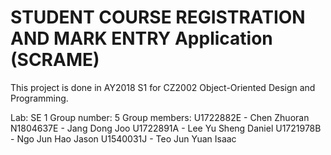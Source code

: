 # STUDENT COURSE REGISTRATION AND MARK ENTRY Application (SCRAME) 

This project is done in AY2018 S1 for CZ2002 Object-Oriented Design and Programming.

Lab: SE 1
Group number: 5 
Group members:
U1722882E - Chen Zhuoran
N1804637E - Jang Dong Joo
U1722891A - Lee Yu Sheng Daniel
U1721978B - Ngo Jun Hao Jason
U1540031J - Teo Jun Yuan Isaac


